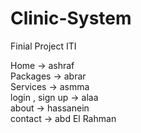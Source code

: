 # Clinic-System
Finial Project ITI 

Home -> ashraf
<br>
Packages -> abrar
<br>
Services -> asmma
<br>
login , sign up -> alaa
<br>
about -> hassanein
<br>
contact -> abd El Rahman
